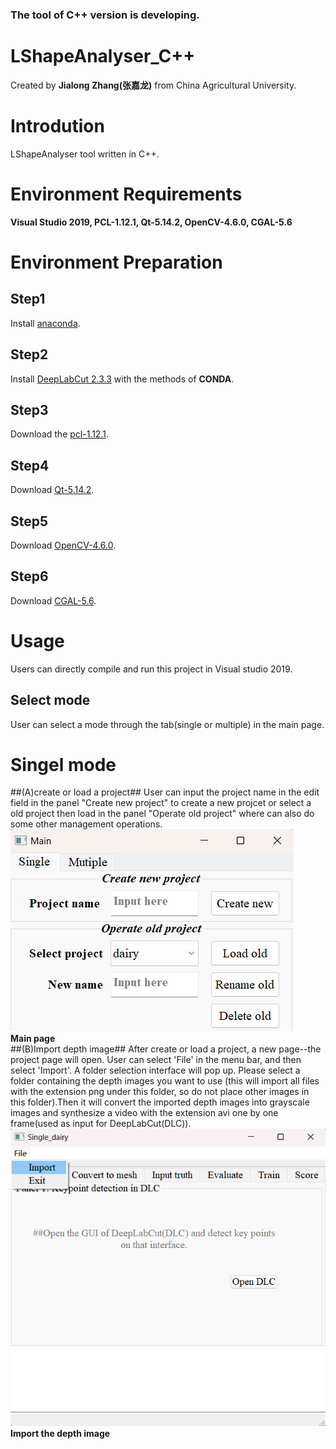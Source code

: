 ###  **The tool of C++ version is developing.** 

# **LShapeAnalyser_C++** #
Created by **Jialong Zhang(张嘉龙)** from China Agricultural University.  
# Introdution #
LShapeAnalyser tool written in C++.
# Environment Requirements #
**Visual Studio 2019, PCL-1.12.1, Qt-5.14.2, OpenCV-4.6.0, CGAL-5.6**
# Environment Preparation #
## Step1 ##
Install [anaconda](https://www.anaconda.com/data-science-platform).
## Step2 ##
Install [DeepLabCut 2.3.3](https://github.com/DeepLabCut/DeepLabCut/blob/main/docs/installation.md) with the methods of **CONDA**.
## Step3 ##
Download the [pcl-1.12.1](https://github.com/PointCloudLibrary/pcl/releases).
## Step4 ##
Download [Qt-5.14.2](https://download.qt.io/archive/qt/5.14/5.14.2/).
## Step5 ##
Download [OpenCV-4.6.0](https://sourceforge.net/projects/opencvlibrary/files/4.6.0/opencv-4.6.0-vc14_vc15.exe/download).
## Step6 ##
Download [CGAL-5.6](https://github.com/CGAL/cgal/releases).
# Usage #
Users can directly compile and run this project in Visual studio 2019.
## Select mode ##
User can select a mode through the tab(single or multiple) in the main page.
# Singel mode #
##(A)create or load a project##
User can input the project name in the edit field in the panel "Create new project" to create a new projcet or select a old project then load in the panel "Operate old project" where can also do some other management operations.  
![Main_page](Fig/Main_page.png)  
**Main page**  
##(B)Import depth image##
After create or load a project, a new page--the project page will open. User can select 'File' in the menu bar, and then select 'Import'. A folder selection interface will pop up. Please select a folder containing the depth images you want to use (this will import all files with the extension png under this folder, so do not place other images in this folder).Then it will convert the imported depth images into grayscale images and synthesize a video with the extension avi one by one frame(used as input for DeepLabCut(DLC)).
![Import_depth](Fig/Import_depth.png)
 **Import the depth image**   

